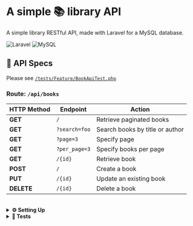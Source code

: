 # A simple 📚 library API

A simple library RESTful API, made with Laravel for a MySQL database.

![Laravel](https://img.shields.io/badge/Laravel-2e2e2e?logo=laravel)
![MySQL](https://img.shields.io/badge/MySQL-2e2e2e?logo=mysql)

## 📄 API Specs

Please see [`/tests/Feature/BookApiTest.php`](https://github.com/lucaxue/library-api/blob/main/tests/Feature/BooksApiTest.php)

### Route: `/api/books`

| HTTP Method | Endpoint      | Action                          |
| ----------- | ------------- | ------------------------------- |
| **GET**     | `/`           | Retrieve paginated books        |
| **GET**     | `?search=foo` | Search books by title or author |
| **GET**     | `?page=3`     | Specify page                    |
| **GET**     | `?per_page=3` | Specify books per page          |
| **GET**     | `/{id}`       | Retrieve book                   |
| **POST**    | `/`           | Create a book                   |
| **PUT**     | `/{id}`       | Update an existing book         |
| **DELETE**  | `/{id}`       | Delete a book                   |

<br>

<details>

<summary><strong>⚙️ Setting Up</strong></summary>

-   Install dependencies

    ```bash
    composer install
    ```

-   Create a new MySQL database named library and add your connection details to the `.env` file

    ```bash
    cp .env.example .env
    ```

-   Generate your application key

    ```bash
    php artisan key:generate
    ```

-   Migrate the tables to your database

    ```bash
    php artisan migrate
    ```

-   Add dummy data to your database (optional)

    ```bash
    php artisan tinker
    ```

    ```php
    Book::factory()->count(100)->create();
    ```

-   Run the app on your local port

    ```bash
    php artisan serve
    ```

</details>

<details>

<summary><strong>🧪 Tests</strong></summary>

-   Run the tests

    ```bash
    php artisan test
    ```

</details>

